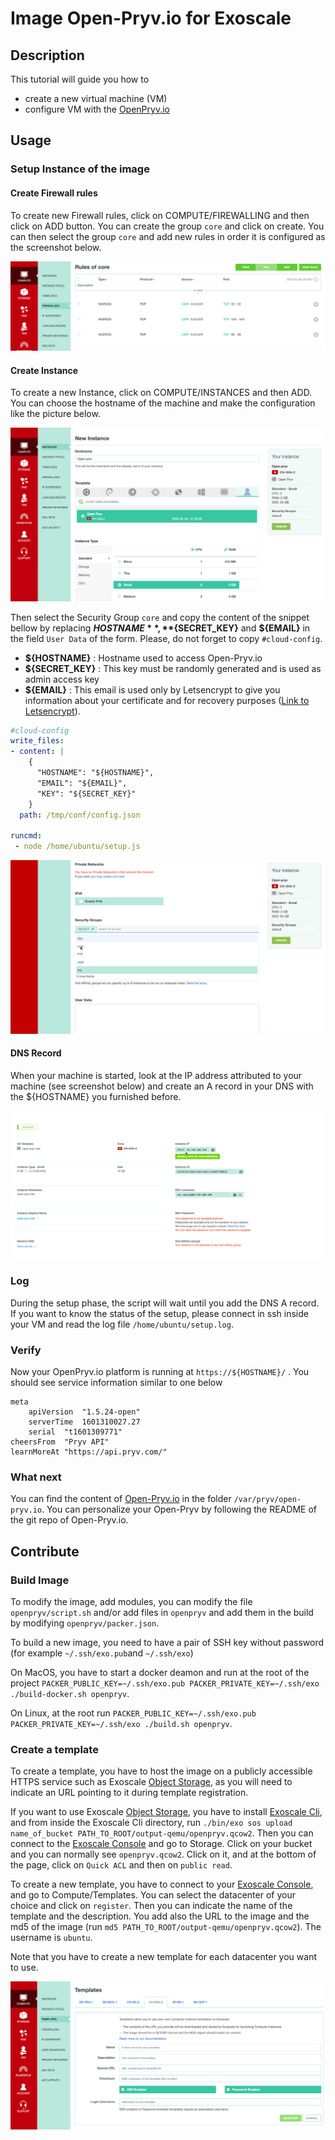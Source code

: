 # Image Open-Pryv.io for Exoscale

## Description

This tutorial will guide you how to 
- create a new virtual machine (VM)
- configure VM with the [OpenPryv.io](https://github.com/pryv/open-pryv.io/)

## Usage
### Setup Instance of the image

#### Create Firewall rules

To create new Firewall rules, click on COMPUTE/FIREWALLING and then click on ADD button. You can create the group `core` and click on create. You can then select the group `core` and add new rules in order it is configured as the screenshot below.

![Firewall](./images/firewall.png)

#### Create Instance

To create a new Instance, click on COMPUTE/INSTANCES and then ADD. You can choose the hostname of the machine and make the configuration like the picture below.

![Create Instance 1](./images/create_instance_1.png)

Then select the Security Group `core` and copy the content of the snippet bellow by replacing **${HOSTNAME}**, **${SECRET_KEY}** and **${EMAIL}** in the field `User Data` of the form. Please, do not forget to copy `#cloud-config`.

- **${HOSTNAME}** : Hostname used to access Open-Pryv.io
- **${SECRET_KEY}** : This key must be randomly generated and is used as admin access key
- **${EMAIL}** : This email is used only by Letsencrypt to give you information about your certificate and for recovery purposes ([Link to Letsencrypt](https://letsencrypt.org/fr/privacy/#subscriber)).

```yaml 
#cloud-config
write_files:
- content: |
    {
      "HOSTNAME": "${HOSTNAME}",
      "EMAIL": "${EMAIL}",
      "KEY": "${SECRET_KEY}"
    }
  path: /tmp/conf/config.json

runcmd:
 - node /home/ubuntu/setup.js
```

![Create Instance 2](./images/create_instance_2.png)

#### DNS Record

When your machine is started, look at the IP address attributed to your machine (see screenshot below) and create an A record in your DNS with the ${HOSTNAME} you furnished before.

![IP address](./images/ip.png)

### Log

During the setup phase, the script will wait until you add the DNS A record. If you want to know the status of the setup, please connect in ssh inside your VM and read the log file `/home/ubuntu/setup.log`.

### Verify

Now your OpenPryv.io platform is running at `https://${HOSTNAME}/` .
You should see service information similar to one below
```
meta	
    apiVersion	"1.5.24-open"
    serverTime	1601310027.27
    serial	"t1601309771"
cheersFrom	"Pryv API"
learnMoreAt	"https://api.pryv.com/"
```

### What next

You can find the content of [Open-Pryv.io](https://github.com/pryv/open-pryv.io) in the folder `/var/pryv/open-pryv.io`. You can personalize your Open-Pryv by following the README of the git repo of Open-Pryv.io.

## Contribute 

### Build Image

To modify the image, add modules, you can modify the file `openpryv/script.sh` and/or add files in `openpryv` and add them in the build by modifying `openpryv/packer.json`.

To build a new image, you need to have a pair of SSH key without password (for example `~/.ssh/exo.pub`and `~/.ssh/exo`)

On MacOS, you have to start a docker deamon and run at the root of the project `PACKER_PUBLIC_KEY=~/.ssh/exo.pub PACKER_PRIVATE_KEY=~/.ssh/exo ./build-docker.sh openpryv`.

On Linux, at the root run `PACKER_PUBLIC_KEY=~/.ssh/exo.pub PACKER_PRIVATE_KEY=~/.ssh/exo ./build.sh openpryv`.

### Create a template

To create a template, you have to host the image on a publicly accessible HTTPS service such as Exoscale [Object Storage](https://community.exoscale.com/documentation/storage/), as you will need to indicate an URL pointing to it during template registration.

If you want to use Exoscale [Object Storage](https://community.exoscale.com/documentation/storage/), you have to install [Exoscale Cli](https://github.com/exoscale/cli), and from inside the Exoscale Cli directory, run `./bin/exo sos upload name_of_bucket PATH_TO_ROOT/output-qemu/openpryv.qcow2`. Then you can connect to the  [Exoscale Console](https://portal.exoscale.com/) and go to Storage. Click on your bucket and you can normally see `openpryv.qcow2`. Click on it, and at the bottom of the page, click on `Quick ACL` and then on `public read`.

To create a new template, you have to connect to your [Exoscale Console](https://portal.exoscale.com/), and go to Compute/Templates. You can select the datacenter of your choice and click on `register`. Then you can indicate the name of the template and the description. You add also the URL to the image and the md5 of the image (run `md5 PATH_TO_ROOT/output-qemu/openpryv.qcow2`). The username is `ubuntu`.

Note that you have to create a new template for each datacenter you want to use.

![Create template](./images/create_template.png)
